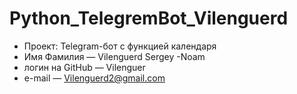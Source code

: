 # Python_TelegremBot_Vilenguerd

- Проект: Telegram-бот с функцией календаря
- Имя Фамилия — Vilenguerd Sergey -Noam
- логин на GitHub — Vilenguer
- e-mail — Vilenguerd2@gmail.com
